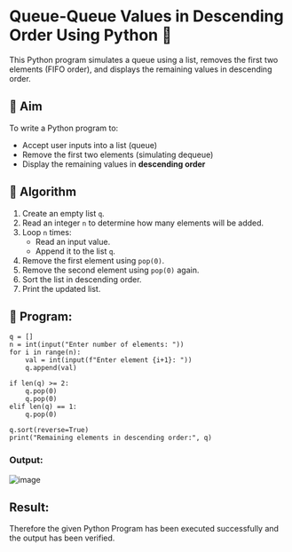 # Queue-Queue Values in Descending Order Using Python 🧮

This Python program simulates a queue using a list, removes the first two elements (FIFO order), and displays the remaining values in descending order.

## 🎯 Aim

To write a Python program to:
- Accept user inputs into a list (queue)
- Remove the first two elements (simulating dequeue)
- Display the remaining values in **descending order**

## 🧠 Algorithm

1. Create an empty list `q`.
2. Read an integer `n` to determine how many elements will be added.
3. Loop `n` times:
   - Read an input value.
   - Append it to the list `q`.
4. Remove the first element using `pop(0)`.
5. Remove the second element using `pop(0)` again.
6. Sort the list in descending order.
7. Print the updated list.

## 🧪 Program: 
```
q = []
n = int(input("Enter number of elements: "))
for i in range(n):
    val = int(input(f"Enter element {i+1}: "))
    q.append(val)

if len(q) >= 2:
    q.pop(0)
    q.pop(0)
elif len(q) == 1:
    q.pop(0)

q.sort(reverse=True)
print("Remaining elements in descending order:", q)
```
### Output:
![image](https://github.com/user-attachments/assets/85eae175-0766-4f55-90ae-63d7afc74eda)

## Result:
Therefore the given Python Program has been executed successfully and the output has been verified.
